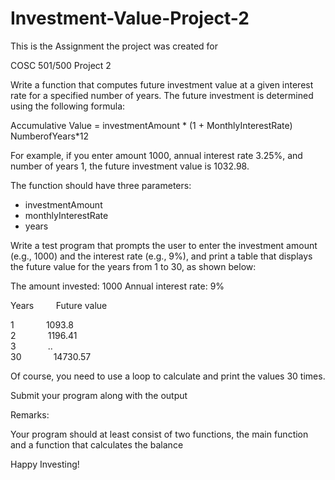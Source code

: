 # Investment-Value-Project-2

This is the Assignment the project was created for 

 COSC 501/500   Project 2        
 
Write a function that computes future investment value at a given  interest rate for a specified number of years. The future investment is determined using the following formula: 
 
Accumulative Value =  investmentAmount * (1 + MonthlyInterestRate) NumberofYears*12 
 
For example, if you enter amount 1000, annual interest rate 3.25%, and number of years 1, the future investment value is 1032.98. 
 
The function should have three parameters: 
* investmentAmount 
* monthlyInterestRate 
* years 
 
Write a test program that prompts the user to enter the investment amount (e.g., 1000) and the interest rate (e.g., 9%), and print a table that displays the future value for the years from 1 to 30, as shown below: 
 
The amount invested: 1000 Annual interest rate: 9% 
 
Years  &nbsp; &nbsp; &nbsp; &nbsp;  Future value <br>

1   &nbsp; &nbsp; &nbsp; &nbsp; &nbsp; &nbsp;         1093.8 <br>
2    &nbsp; &nbsp; &nbsp; &nbsp; &nbsp; &nbsp;       1196.41 <br>
3     &nbsp; &nbsp; &nbsp; &nbsp; &nbsp; &nbsp;      ..       <br>
30    &nbsp; &nbsp; &nbsp; &nbsp; &nbsp; &nbsp;   14730.57  <br>
 
 
Of course, you need to use a loop to calculate and print the values 30 times. 
 
Submit your program along with the output 
 
Remarks: 
 
Your program should at least consist of two functions, the main function and a function that calculates the balance 
 
 
Happy Investing! 

